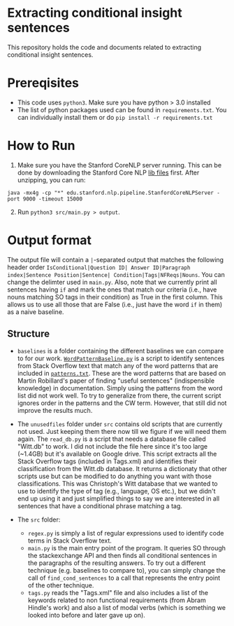 # Extracting conditional insight sentences

This repository holds the code and documents related to extracting conditional insight sentences. 

# Prereqisites 

* This code uses `python3`. Make sure you have python > 3.0 installed
* The list of python packages used can be found in `requirements.txt`. You can individually install them or do `pip install -r requirements.txt`


# How to Run

1. Make sure you have the Stanford CoreNLP server running. This can be done by downloading the Stanford Core NLP [lib files](https://stanfordnlp.github.io/CoreNLP/download.html) first. After unzipping, you can run:

`java -mx4g -cp "*" edu.stanford.nlp.pipeline.StanfordCoreNLPServer -port 9000 -timeout 15000`

2. Run `python3 src/main.py > output`. 

# Output format

The output file will contain a `|`-separated output that matches the following header order `IsConditional|Question ID| Answer ID|Paragraph index|Sentence Position|Sentence| Condition|Tags|NFReqs|Nouns`. You can change the delimter used in `main.py`. Also, note that we currently print all sentences having `if` and mark the ones that match our criteria (i.e., have nouns matching SO tags in their condition) as True in the first column. This allows us to use all those that are False (i.e., just have the word `if` in them) as a naive baseline.


## Structure

* `baselines` is a folder containing the different baselines we can compare to for our work. [`WordPatternBaseline.py`](https://github.com/ualberta-smr/Benyamin-Conditional-Insights-Extraction/blob/master/baseline.py) is a script to identify sentences from Stack Overflow text that match any of the word patterns that are included in [`patterns.txt`](https://github.com/ualberta-smr/Benyamin-Conditional-Insights-Extraction/blob/master/patterns.txt). These are the word patterns that are based on Martin Robillard's paper of finding "useful sentences" (indispensible knowledge) in documentation. Simply using the patterns from the word list did not work well. To try to generalize from there, the current script ignores order in the patterns and the CW term. However, that still did not improve the results much.

* The `unusedfiles` folder under `src` contains old scripts that are currently not used. Just keeping them there now till we figure if we will need them again. The `read_db.py` is a script that needs a database file called "Witt.db" to work. I did not include the file here since it's too large (~1.4GB) but it's available on Google drive. This script extracts all the Stack Overflow tags (included in Tags.xml) and identifies their classification from the Witt.db database. It returns a dictionaty that other scripts use but can be modified to do anything you want with those classifications. This was Christoph's Witt database that we wanted to use to identify the type of tag (e.g., language, OS etc.), but we didn't end up using it and just simplified things to say we are interested in all sentences that have a conditional phrase matching a tag.


* The `src` folder:
    * `regex.py` is simply a list of regular expressions used to identify code terms in Stack Overflow text. 
    * `main.py` is the main entry point of the program. It queries SO through the stackexchange API and then finds all conditional sentences in the paragraphs of the resulting answers. To try out a different technique (e.g. baselines to compare to), you can simply change the call of `find_cond_sentences` to a call that represents the entry point of the other technique.  
    * `tags.py` reads the "Tags.xml" file and also includes a list of the keywords related to non functional requirements (from Abram Hindle's work) and also a list of modal verbs (which is something we looked into before and later gave up on). 
